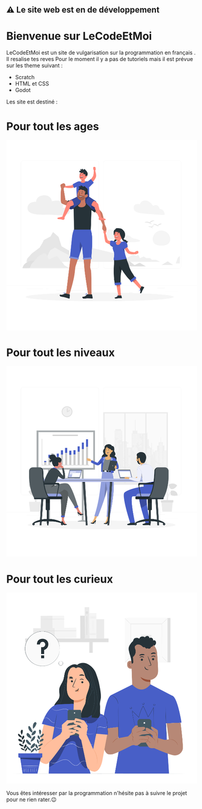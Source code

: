 ##   ⚠️ Le site web est en de développement 

# Bienvenue sur LeCodeEtMoi

LeCodeEtMoi est un site de vulgarisation sur la programmation en français .
Il resalise tes reves 
Pour le moment il y a pas de tutoriels mais il est prévue sur les theme suivant :
- Scratch
- HTML et CSS
- Godot

Les site est destiné :

# Pour tout les ages 
<img src="/static/Father'sDay-rafiki.svg" width="850" alt="uad_screenshot">

# Pour tout les niveaux
<img src="/static/Pitchmeeting-rafiki.svg" width="850" alt="uad_screenshot">

# Pour tout les curieux
<img src="/static/Curious-pana.svg" width="850" alt="uad_screenshot">




Vous êtes intéresser par la programmation n'hésite pas à suivre le projet pour ne rien rater.😉




